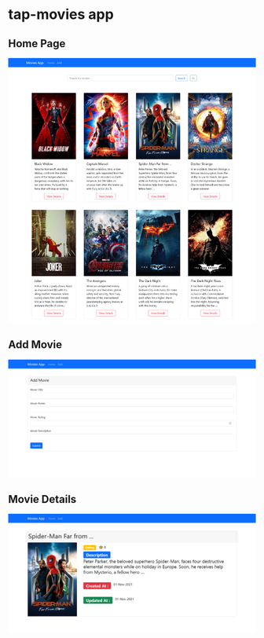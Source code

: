 # tap-movies app

## Home Page

![HomePage](./img/1.png)

## Add Movie

![Addmovie](./img/2.png)

## Movie Details

![moviedetailspage](./img/3.png)
